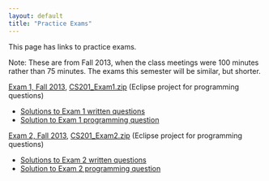 ```yaml
---
layout: default
title: "Practice Exams"
---
```


This page has links to practice exams.

Note: These are from Fall 2013, when the class meetings were 100 minutes rather than 75 minutes.  The exams this semester will be similar, but shorter.

[Exam 1, Fall 2013](cs201-fall2013-exam1.pdf), [CS201\_Exam1.zip](CS201_Exam1.zip) (Eclipse project for programming questions)

* [Solutions to Exam 1 written questions](cs201-fall2013-exam1-solution.pdf)
* [Solution to Exam 1 programming question](CS201_Exam1_Solution.zip)

[Exam 2, Fall 2013](cs201-fall2013-exam2.pdf), [CS201\_Exam2.zip](CS201_Exam2.zip) (Eclipse project for programming questions)

* [Solutions to Exam 2 written questions](cs201-fall2013-exam2-solution.pdf)
* [Solution to Exam 2 programming question](CS201_Exam2_Solution.zip)
